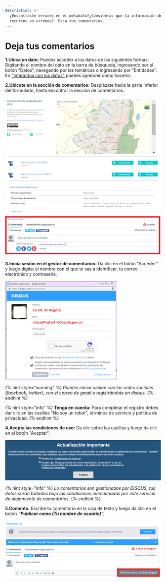 ```yaml
---
description: >-
  ¿Encontraste errores en el metadato?¿Consideras que la información de los
  recursos es errónea?. Deja tus comentarios.
---
```


# Deja tus comentarios

**1.Ubica un dato:** Puedes acceder a los datos de las siguientes formas: Digitando el nombre del dato en la barra de búsqueda, ingresando por el botón "Datos", navegando por las temáticas o ingresando por "Entidades". En ["Interáctua con los datos"](https://datosbogota.gitbook.io/manual-usuario/interactua-con-los-datos.) puedes aprender cómo hacerlo.

**2.Ubicate en la sección de comentarios:** Desplázate hacia la parte inferior del formulario, hasta encontrar la sección de comentarios.

![](.gitbook/assets/image%20%28105%29.png)

**3.Inicia sesión en el gestor de comentarios:** Da clic en el botón "Acceder" y luego digita: el nombre con el que te vas a identificar, tu correo electrónico y contraseña.

![](.gitbook/assets/image%20%2888%29.png)

{% hint style="warning" %}
_Puedes iniciar sesión con las redes sociales \(facebook, twitter\), con el correo de gmail o registrándote en disqus._
{% endhint %}

{% hint style="info" %}
**Tenga en cuenta:** Para completar el registro debes dar clic en las casillas "No soy un robot",  términos de servicio y política de privacidad.
{% endhint %}

**4.Acepta las condiciones de uso:** Da clic sobre las casillas y luego da clic en el botón "Aceptar".

![](.gitbook/assets/image%20%2836%29.png)

{% hint style="info" %}
_Lo comentarios son gestionados por DISQUS, tus datos serán tratados bajo las condiciones mencionadas por este servicio de alojamiento de comentarios._
{% endhint %}

**5.Comenta:** Escribe tu comentario en la caja de texto y luego da clic en el botón _**"Publicar como \(Tu nombre de usuario\)".**_

![](.gitbook/assets/image%20%2854%29.png)

